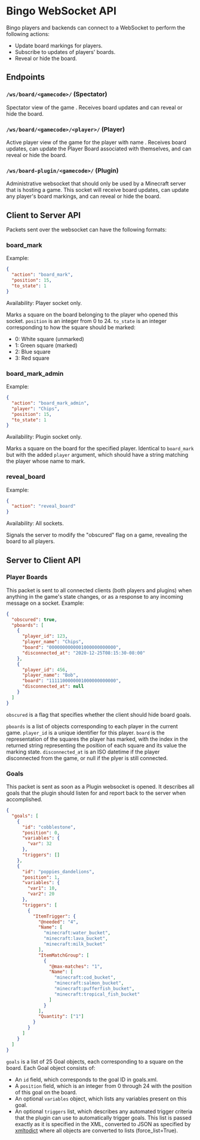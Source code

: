 # Bingo WebSocket API

Bingo players and backends can connect to a WebSocket to perform the following
actions:
- Update board markings for players.
- Subscribe to updates of players' boards.
- Reveal or hide the board.

## Endpoints

### `/ws/board/<gamecode>/` (Spectator)
Spectator view of the game <gamecode>. Receives board updates and can reveal or
hide the board.

### `/ws/board/<gamecode>/<player>/` (Player)
Active player view of the game <gamecode> for the player with name <player>.
Receives board updates, can update the Player Board associated with themselves,
and can reveal or hide the board.

### `/ws/board-plugin/<gamecode>/` (Plugin)
Administrative websocket that should only be used by a Minecraft server that is
hosting a game. This socket will receive board updates, can update any player's
board markings, and can reveal or hide the board.

## Client to Server API

Packets sent over the websocket can have the following formats:

### board_mark
Example:
```json
{
  "action": "board_mark",
  "position": 15,
  "to_state": 1
}
```

Availability: Player socket only.  

Marks a square on the board belonging to the player who opened this socket.
`position` is an integer from 0 to 24. `to_state` is an integer corresponding
to how the square should be marked:
- 0: White square (unmarked)
- 1: Green square (marked)
- 2: Blue square
- 3: Red square

### board_mark_admin
Example:
```json
{
  "action": "board_mark_admin",
  "player": "Chips",
  "position": 15,
  "to_state": 1
}
```

Availability: Plugin socket only.  

Marks a square on the board for the specified player. Identical to `board_mark`
but with the added `player` argument, which should have a string matching
the player whose name to mark.

### reveal_board
Example:
```json
{
  "action": "reveal_board"
}
```

Availability: All sockets.  

Signals the server to modify the "obscured" flag on a game, revealing the
board to all players.


## Server to Client API

### Player Boards

This packet is sent to all connected clients (both players and plugins) when
anything in the game's state changes, or as a response to any incoming message
on a socket. Example:

```json
{
  "obscured": true,
  "pboards": [
    {
      "player_id": 123,
      "player_name": "Chips",
      "board": "0000000000001000000000000",
      "disconnected_at": "2020-12-25T08:15:30-08:00"
    },
    {
      "player_id": 456,
      "player_name": "Bob",
      "board": "1111100000001000000000000",
      "disconnected_at": null
    }
  ]
}
```

`obscured` is a flag that specifies whether the client should hide board
goals.

`pboards` is a list of objects corresponding to each player in the current
game. `player_id` is a unique identifier for this player. `board` is the
representation of the squares the player has marked, with the index in the
returned string representing the position of each square and its value the
marking state. `disconnected_at` is an ISO datetime if the player disconnected
from the game, or null if the plyer is still connected.

### Goals

This packet is sent as soon as a Plugin websocket is opened. It describes all
goals that the plugin should listen for and report back to the server when 
accomplished.

```json
{
  "goals": [
    {
      "id": "cobblestone",
      "position": 0,
      "variables": {
        "var": 32
      },
      "triggers": []
    },
    {
      "id": "poppies_dandelions",
      "position": 1,
      "variables": {
        "var1": 10,
        "var2": 20
      },
      "triggers": [
        {
          "ItemTrigger": {
            "@needed": "4",
            "Name": [
              "minecraft:water_bucket",
              "minecraft:lava_bucket",
              "minecraft:milk_bucket"
            ],
            "ItemMatchGroup": [
              {
                "@max-matches": "1",
                "Name": [
                  "minecraft:cod_bucket",
                  "minecraft:salmon_bucket",
                  "minecraft:pufferfish_bucket",
                  "minecraft:tropical_fish_bucket"
                ]
              }
            ],
            "Quantity": ["1"]
          }
        }
      ]
    }
  ]
}
```

`goals` is a list of 25 Goal objects, each corresponding to a square on the 
board. Each Goal object consists of:
- An `id` field, which corresponds to the goal ID in goals.xml.
- A `position` field, which is an integer from 0 through 24 with the 
  position of this goal on the board.
- An optional `variables` object, which lists any variables present on this 
  goal.
- An optional `triggers` list, which describes any automated trigger criteria
  that the plugin can use to automatically trigger goals. This list is 
  passed exactly as it is specified in the XML, converted to JSON as 
  specified by [xmltodict](https://pypi.org/project/xmltodict/) where all 
  objects are converted to lists (force_list=True).
